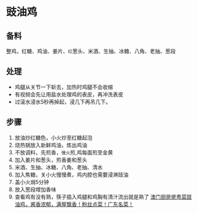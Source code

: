 # 豉油鸡
## 备料
整鸡，红糖、鸡油、姜片、`红`葱头、米酒、生抽、冰糖、八角、老抽、葱段
## 处理
- 鸡腿从关节一下斩去，加热时鸡腿不会收缩
- 有视频会先让用盐水处理鸡的表皮，再冲洗表皮
- 过滚水浸水5秒再掉起，浸几下再吊几下。
## 步骤
1. 放油炒红糖色，小火炒至红糖起泡
2. 烧热锅放入新鲜鸡油，炼出鸡油
3. 不放调料，先煎香，`慢火`煎,鸡每面煎至金黄
4. 加入姜片和葱头，煎香姜和葱头
5. 米酒、生抽、冰糖、八角、老抽、清水
6. 加入焦糖，关小火慢慢煮，鸡内腔也需要浸淋豉油
7. 盖小火焗5分钟
8. 放入葱段增加香味
9. 查看鸡有没有熟，筷子插入鸡腿和鸡胸有清汁流出就是熟了
[澳门厨房佬粤菜豉油鸡，酱香浓郁，满屋飘香！粉丝点菜！广东名菜！](https://www.bilibili.com/video/BV1Hf4y157xt/?spm_id_from=333.788.recommend_more_video.-1&vd_source=eaf776518884d14bd74692dec0a81bb9)